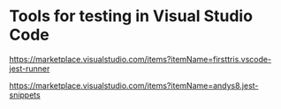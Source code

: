 # Tools for testing in Visual Studio Code
https://marketplace.visualstudio.com/items?itemName=firsttris.vscode-jest-runner


https://marketplace.visualstudio.com/items?itemName=andys8.jest-snippets
